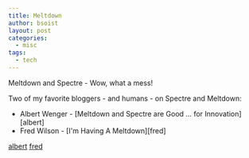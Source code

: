 ```yaml
---
title: Meltdown
author: bsoist
layout: post
categories:
  - misc
tags:
  - tech
---
```

Meltdown and Spectre - Wow, what a mess!

Two of my favorite bloggers - and humans - on Spectre and Meltdown:

* Albert Wenger - [Meltdown and Spectre are Good … for Innovation][albert]
* Fred Wilson - [I'm Having A Meltdown][fred]

[albert](http://pk.bsoi.st)
[fred](http://7m.bsoi.st)
